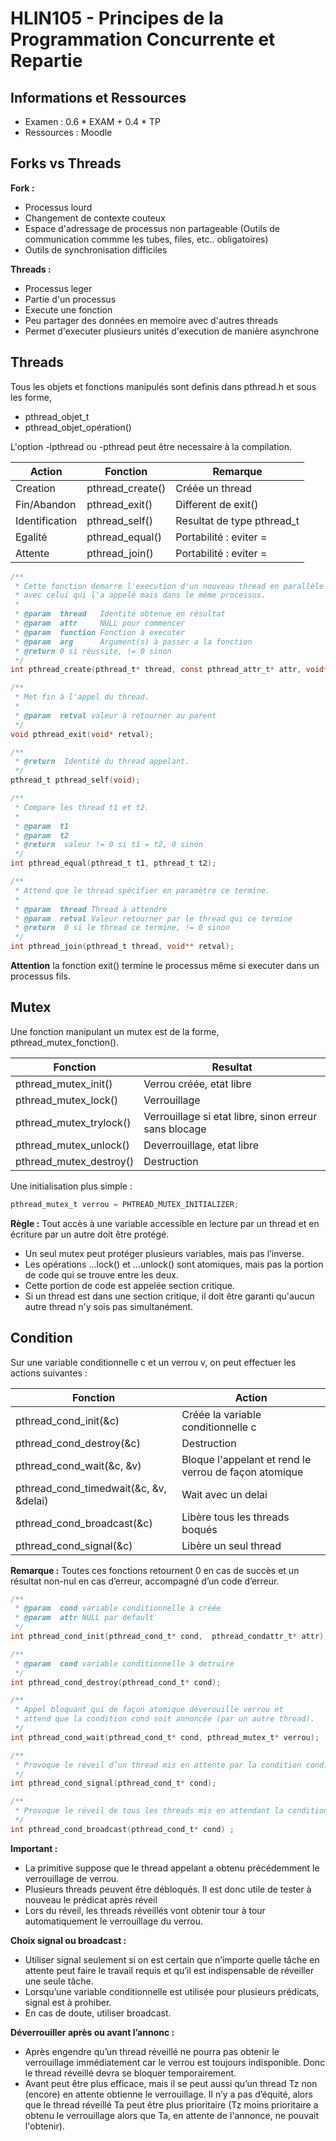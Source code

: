 # HLIN105 - Principes de la Programmation Concurrente et Repartie

## Informations et Ressources

- Examen : 0.6 * EXAM + 0.4 * TP
- Ressources : Moodle

## Forks vs Threads

**Fork :**

- Processus lourd
- Changement de contexte couteux
- Espace d'adressage de processus non partageable (Outils de communication commme les tubes, files, etc.. obligatoires)
- Outils de synchronisation difficiles

**Threads :**

- Processus leger
- Partie d'un processus
- Execute une fonction
- Peu partager des données en memoire avec d'autres threads
- Permet d'executer plusieurs unités d'execution de manière asynchrone

## Threads

Tous les objets et fonctions manipulés sont definis dans pthread.h et sous les forme,

- pthread_objet_t
- pthread_objet_opération()

L'option -lpthread ou -pthread peut être necessaire à la compilation.

| Action         | Fonction         | Remarque                   |
|----------------|------------------|----------------------------|
| Creation       | pthread_create() | Créée un thread            |
| Fin/Abandon    | pthread_exit()   | Different de exit()        |
| Identification | pthread_self()   | Resultat de type pthread_t |
| Egalité        | pthread_equal()  | Portabilité : eviter =     |
| Attente        | pthread_join()   | Portabilité : eviter =     |

```c
/**
 * Cette fonction demarre l'execution d'un nouveau thread en parallèle 
 * avec celui qui l'a appelé mais dans le même processus.
 * 
 * @param  thread   Identité obtenue en résultat
 * @param  attr     NULL pour commencer
 * @param  function Fonction à executer
 * @param  arg      Argument(s) à passer a la fonction
 * @return 0 si réussite, != 0 sinon
 */
int pthread_create(pthread_t* thread, const pthread_attr_t* attr, void* (*function)(void*), void* arg);

/**
 * Met fin à l'appel du thread.
 * 
 * @param  retval valeur à retourner au parent
 */
void pthread_exit(void* retval);

/**
 * @return  Identité du thread appelant.
 */
pthread_t pthread_self(void);

/**
 * Compare les thread t1 et t2.
 * 
 * @param  t1 
 * @param  t2 
 * @return  valeur != 0 si t1 = t2, 0 sinon 
 */
int pthread_equal(pthread_t t1, pthread_t t2);

/**
 * Attend que le thread spécifier en paramètre ce termine.
 * 
 * @param  thread Thread à attendre
 * @param  retval Valeur retourner par le thread qui ce termine
 * @return  0 si le thread ce termine, != 0 sinon
 */
int pthread_join(pthread_t thread, void** retval);
```

**Attention** la fonction exit() termine le processus même si executer dans un processus fils.

## Mutex

Une fonction manipulant un mutex est de la forme, pthread_mutex_fonction().

| Fonction                | Resultat                                              |
|-------------------------|-------------------------------------------------------|
| pthread_mutex_init()    | Verrou créée, etat libre                              |
| pthread_mutex_lock()    | Verrouillage                                          |
| pthread_mutex_trylock() | Verrouillage si etat libre, sinon erreur sans blocage |
| pthread_mutex_unlock()  | Deverrouillage, etat libre                            |
| pthread_mutex_destroy() | Destruction                                           |

Une initialisation plus simple : 

```c
pthread_mutex_t verrou = PHTREAD_MUTEX_INITIALIZER;
```

**Règle :** Tout accès à une variable accessible en lecture par un thread et en écriture par un autre doit être protégé.

- Un seul mutex peut protéger plusieurs variables, mais pas l’inverse.
- Les opérations ...lock() et ...unlock() sont atomiques, mais pas la portion de code qui se trouve entre les deux.
- Cette portion de code est appelée section critique.
- Si un thread est dans une section critique, il doit être garanti qu'aucun autre thread n'y sois pas simultanément.

## Condition

Sur une variable conditionnelle c et un verrou v, on peut effectuer les actions suivantes :

| Fonction                               | Action                                                |
|----------------------------------------|-------------------------------------------------------|
| pthread_cond_init(&c)                  | Créée la variable conditionnelle c                    |
| pthread_cond_destroy(&c)               | Destruction                                           |
| pthread_cond_wait(&c, &v)              | Bloque l'appelant et rend le verrou de façon atomique |
| pthread_cond_timedwait(&c, &v, &delai) | Wait avec un delai                                    |
| pthread_cond_broadcast(&c)             | Libère tous les threads boqués                        |
| pthread_cond_signal(&c)                | Libère un seul thread                                 |

**Remarque :** Toutes ces fonctions retournent 0 en cas de succès et un résultat non-nul en cas d’erreur, accompagné d’un code d’erreur.

```c
/**
 * @param  cond variable conditionnelle à créée
 * @param  attr NULL par default
 */
int pthread_cond_init(pthread_cond_t* cond,  pthread_condattr_t* attr); 

/**
 * @param  cond variable conditionnelle à detruire
 */
int pthread_cond_destroy(pthread_cond_t* cond);

/**
 * Appel bloquant qui de façon atomique déverouille verrou et
 * attend que la condition cond soit annoncée (par un autre thread).
 */
int pthread_cond_wait(pthread_cond_t* cond, pthread_mutex_t* verrou);

/**
 * Provoque le réveil d’un thread mis en attente par la condition cond.
 */
int pthread_cond_signal(pthread_cond_t* cond);

/**
 * Provoque le réveil de tous les threads mis en attendant la condition cond.
 */
int pthread_cond_broadcast(pthread_cond_t* cond) ;
```

**Important :**

- La primitive suppose que le thread appelant a obtenu précédemment le verrouillage de verrou.
- Plusieurs threads peuvent être débloqués. Il est donc utile de tester à nouveau le prédicat après réveil
- Lors du réveil, les threads réveillés vont obtenir tour à tour automatiquement le verrouillage du verrou.

**Choix signal ou broadcast :**

- Utiliser signal seulement si on est certain que n’importe quelle tâche en attente peut faire le travail requis et qu’il est indispensable de réveiller une seule tâche.
- Lorsqu’une variable conditionnelle est utilisée pour plusieurs prédicats, signal est à prohiber.
- En cas de doute, utiliser broadcast.

**Déverrouiller après ou avant l’annonc :**

- Après engendre qu’un thread réveillé ne pourra pas obtenir le verrouillage immédiatement car le verrou est toujours indisponible. Donc le thread réveillé devra se bloquer temporairement.
- Avant peut être plus efficace, mais il se peut aussi qu’un thread Tz non (encore) en attente obtienne le verrouillage. Il n’y a pas d’équité, alors que le thread réveillé Ta peut être plus prioritaire (Tz moins prioritaire a obtenu le verrouillage alors que Ta, en attente de l'annonce, ne pouvait l'obtenir).